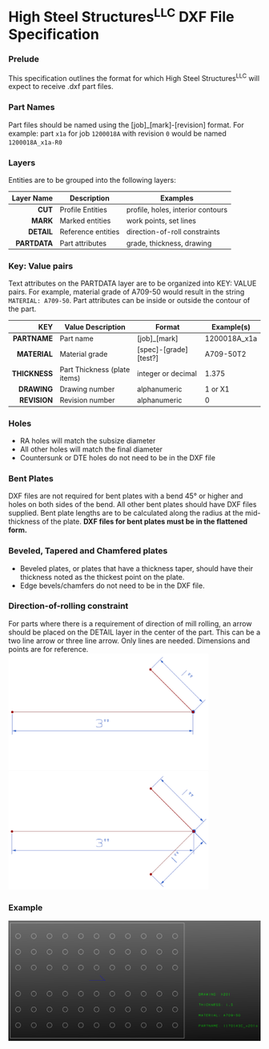 # High Steel Structures<sup>LLC</sup> DXF File Specification
<!-- uncomment line below if not using markdown-pdf vscode extension (and fix the date!) -->
<!-- ##### Version: 2.1 (1/11/2022) -->

### Prelude

This specification outlines the format for which High Steel Structures<sup>LLC</sup> will expect to receive .dxf part files.

### Part Names

Part files should be named using the [job]_[mark]-[revision] format. For example: part `x1a` for job `1200018A` with revision `0` would be named `1200018A_x1a-R0`

### Layers

Entities are to be grouped into the following layers:

| Layer Name | Description | Examples |
| ---: | --- | --- |
| **CUT** | Profile Entities | profile, holes, interior contours |
| **MARK** | Marked entities | work points, set lines |
| **DETAIL** | Reference entities | direction-of-roll constraints |
| **PARTDATA** | Part attributes | grade, thickness, drawing |

### Key: Value pairs
Text attributes on the PARTDATA layer are to be organized into KEY: VALUE pairs. For example, material grade of A709-50 would result in the string `MATERIAL: A709-50`. Part attributes can be inside or outside the contour of the part.

| KEY | Value Description | Format | Example(s) |
| ---: | --- | --- | --- |
| **PARTNAME** | Part name | [job]\_[mark] | 1200018A_x1a |
| **MATERIAL** | Material grade | [spec]-[grade][test?] | A709-50T2 |
| **THICKNESS** | Part Thickness (plate items) | integer or decimal | 1.375 |
| **DRAWING** | Drawing number | alphanumeric | 1 or X1 |
| **REVISION** | Revision number | alphanumeric | 0 |

<div style="page-break-after: always;"></div>

### Holes

- RA holes will match the subsize diameter
- All other holes will match the final diameter
- Countersunk or DTE holes do not need to be in the DXF file

### Bent Plates

DXF files are not required for bent plates with a bend 45° or higher and holes on both sides of the bend.
All other bent plates should have DXF files supplied. Bent plate lengths are to be calculated along the radius at the mid-thickness of the plate. **DXF files for bent plates must be in the flattened form.**

### Beveled, Tapered and Chamfered plates

- Beveled plates, or plates that have a thickness taper, should have their thickness noted as the thickest point on the plate.
- Edge bevels/chamfers do not need to be in the DXF file.

<div style="page-break-after: always;"></div>

### Direction-of-rolling constraint

For parts where there is a requirement of direction of mill rolling, an arrow should be placed on the DETAIL layer in the center of the part.
This can be a two line arrow or three line arrow. Only lines are needed. Dimensions and points are for reference.
![Alt text][arrow2] ![Alt text][arrow3]

<div style="page-break-after: always;"></div>

### Example

![Alt text][example]

[comment]: <> (links)
[arrow2]: ./img/dxf_arrow2_small.png "two-line arrow"
[arrow3]: ./img/dxf_arrow3_small.png "three-line arrow"
[example]: ./img/dxf_example.png "example"